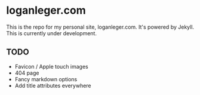 # loganleger.com

This is the repo for my personal site, loganleger.com. It's powered by Jekyll. This is currently under development.

## TODO

- Favicon / Apple touch images
- 404 page
- Fancy markdown options
- Add title attributes everywhere